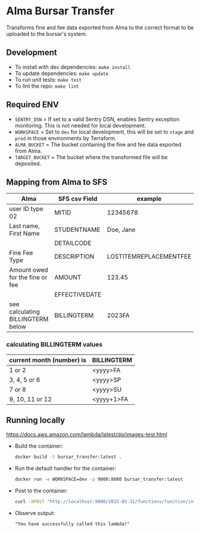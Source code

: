 # Alma Bursar Transfer

Transforms fine and fee data exported from Alma to the correct format to be uploaded to the
bursar's system.

## Development

- To install with dev dependencies: `make install`
- To update dependencies: `make update`
- To run unit tests: `make test`
- To lint the repo: `make lint`

## Required ENV

- `SENTRY_DSN` = If set to a valid Sentry DSN, enables Sentry exception monitoring. This is not needed for local development.
- `WORKSPACE` = Set to `dev` for local development, this will be set to `stage` and `prod` in those environments by Terraform.
- `ALMA_BUCKET` = The bucket containing the fine and fee data exported from Alma.
- `TARGET_BUCKET` = The bucket where the transformed file will be deposited. 

## Mapping from Alma to SFS

| Alma                             | SFS csv Field | example                            |
|----------------------------------|---------------|------------------------------------|
| user ID type 02                  | MITID         | 12345678                           |
| Last name, First Name            | STUDENTNAME   | Doe, Jane                          |
|                                  | DETAILCODE    |                                    |
| Fine Fee Type                    | DESCRIPTION   | LOSTITEMREPLACEMENTFEE             |
| Amount owed for the fine or fee  | AMOUNT        | 123.45                             |
|                                  | EFFECTIVEDATE |                                    |
| see calculating BILLINGTERM below| BILLINGTERM   |2023FA                              |

### calculating BILLINGTERM values

|current month (number) is  |BILLINGTERM  |
|-------------              |-------------|
|1 or 2                     | \<yyyy>FA   |
|3, 4, 5 or 6               | \<yyyy>SP   |
|7 or 8                     | \<yyyy>SU   |
|9, 10, 11 or 12            | \<yyyy+1>FA

## Running locally

<https://docs.aws.amazon.com/lambda/latest/dg/images-test.html>

- Build the container:

  ```bash
  docker build -t bursar_transfer:latest .
  ```

- Run the default handler for the container:

  ```bash
  docker run -e WORKSPACE=dev -p 9000:8080 bursar_transfer:latest
  ```

- Post to the container:

  ```bash
  curl -XPOST "http://localhost:9000/2015-03-31/functions/function/invocations" -d '{}'
  ```

- Observe output:

  ```
  "You have successfully called this lambda!"
  ```
